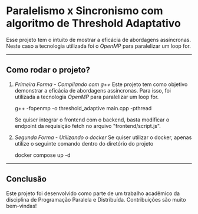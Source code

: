 # Paralelismo x Sincronismo com algoritmo de Threshold Adaptativo

Esse projeto tem o intuito de mostrar a eficácia de abordagens assíncronas. Neste caso a tecnologia utilizada foi o *OpenMP* para paralelizar um loop for.

---

## Como rodar o projeto?
1. *Primeira Forma - Compilando com g++*
    Este projeto tem como objetivo demonstrar a eficácia de     abordagens assíncronas. Para isso, foi utilizada a tecnologia *OpenMP* para paralelizar um loop for.

    
    g++ -fopenmp -o threshold_adaptive main.cpp -pthread
    

    Se quiser integrar o frontend com o backend, basta modificar o endpoint da requisição fetch no arquivo "frontend/script.js".

1. *Segunda Forma - Utilizando o docker*
    Se quiser utilizar o docker, apenas utilize o seguinte comando dentro do diretório do projeto

     
    docker compose up -d
    
---

## Conclusão
Este projeto foi desenvolvido como parte de um trabalho acadêmico da disciplina de Programação Paralela e Distribuída. Contribuições são muito bem-vindas!